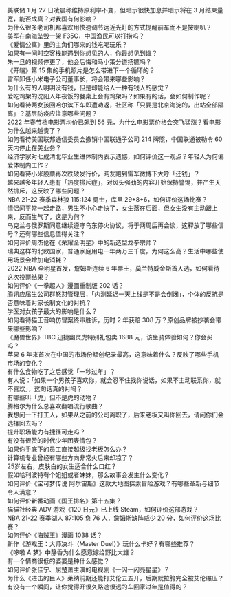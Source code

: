 美联储 1 月 27 日凌晨称维持原利率不变，但暗示很快加息并暗示将在 3 月结束量宽，能否成真？对我国有何影响？  
为什么很多老司机都喜欢用快速调节远近光灯的方式提醒前车而不是按喇叭？  
美军在南海坠毁一架 F35C，中国渔民可以打捞吗？  
《爱情公寓》里的主角们哪来的钱吃喝玩乐？  
如果有一间时空客栈能遇到你想见的人，你最想见到谁？  
朱一旦的视频停更了，他会后悔和马小策分道扬镳吗？  
《开端》第 15 集的手机照片是怎么带进下一个循环的？  
雷军卸任小米电子公司董事长，将会带来哪些影响？  
为什么有的人明明没有钱，但是却能给人一种有钱人的感觉？  
爱吃鸡架的沈阳人年夜饭的餐桌上会有鸡架吗？如果有的话，会如何制作呢？  
如何看待两女孩回哈尔滨下车即遭劝返，社区称「只要是北京海淀的，出站全部隔离」？基层防疫应注意哪些问题？  
2022 年春节档电影票均价已飙到 56 元，为什么电影票价格会突飞猛涨？看电影为什么越来越贵了？  
如何看待美国联邦通信委员会撤销中国联通子公司 214 牌照，中国联通被勒令 60 天内停止在美业务？  
经济学家对七成清北毕业生进体制内表示遗憾，如何评价这一观点？年轻人为何偏爱体制内工作？  
如何看待小米股票再次跌破发行价，网友跑到雷军微博下大呼「还钱」？  
越来越多年轻人患有「热度排斥症」，对风头强劲的内容开始保持警惕，并产生天然排斥，这反映了哪些问题？  
NBA 21-22 赛季森林狼 115:124 勇士，库里 29+8+6，如何评价这场比赛？  
情侣间平常一起走路，男生不小心走快了，女生落在后面，但女生没有主动跟上来，反而生气了，这是为何？  
乌克兰与俄罗斯同意继续遵守乌东停火协议，将于两周后再会谈，这释放了哪些信号？还有哪些信息值得关注？  
如何评价周杰伦在《荣耀全明星》中的新造型龙拳宗师？  
瑞典这样的北欧国家，普通家庭用电一年两万三千度，为何这么高？生活中哪些使用场景会增加电消耗？  
2022 NBA 全明星首发，詹姆斯连续 6 年票王，莫兰特威金斯首入选，如何看待这次投票结果？  
如何评价《一拳超人》漫画重制版 202 话？  
腾讯应届生公司群怒怼管理层，「内测延迟一天上线是不是会倒闭」，个体的反抗是否意味着对家长制文化的对抗？  
学医对女孩子最大的影响是什么？  
如何看待猫王音响仿冒案终审胜诉，历时 2 年获赔 308 万？原创品牌被抄袭会带来哪些影响？  
《魔兽世界》TBC 迅捷幽灵虎特别礼包卖 1688 元，该坐骑体验如何？你会买吗？  
苹果 6 年来首次在中国的市场份额创纪录最高，这意味着什么？反映了哪些手机市场的变化？  
有什么食物吃了之后感觉「一秒过年」？  
有人说：「如果一个男孩子喜欢你，就会忍不住找你说话，如果不主动联系你，就不喜欢」，这句话真的对吗？  
有哪些叫「虎」但不是虎的动物？  
腾格尔为什么总喜欢翻唱流行歌曲？  
我想问一下打工人，如果从之前的公司离职了，后来老板又叫你回去，请问你们会选择回去吗？  
提升职场能力有捷径可走吗？  
有没有很赞的时代少年团表情包？  
如果你手底下的员工直接越级找老板怎么办？  
计算机专业曾经有哪些方向非常火后来却凉了？  
25岁左右，皮肤白的女生适合什么口红？  
假如哈利波特有个姐姐或者妹妹，那么故事会发生什么变化？  
如何评价《宝可梦传说 阿尔宙斯》这款大地图探索冒险游戏？有哪些革新与细节令人满意？  
如何评价新番动画《国王排名》第十五集？  
猫猫社经典 ADV 游戏《120 日元》已上线 Steam，如何评价这部游戏？  
NBA 21-22 赛季湖人 87:105 负 76 人，詹姆斯缺阵威少 20 分，如何评价这场比赛？  
如何评价《海贼王》漫画 1038 话？  
新作《游戏王：大师决斗（Master Duel）》玩什么卡好？有哪些推荐？  
《哆啦 A 梦》中静香为什么愿意嫁给野比大雄？  
有一个情商很低的婆婆是种什么感觉？  
如何评价张佳宁、屈楚萧主演的电视剧《一闪一闪亮星星》？  
为什么《进击的巨人》莱纳前期还能打艾伦五五开，后期就拉胯完全被艾伦碾压？  
有没有一个瞬间，让你觉得开很久路途很远的车回家过年是值得的？  
